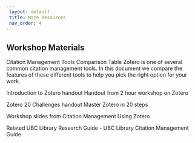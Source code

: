 ```yaml
---
 layout: default
 title: More Resources
 nav_order: 4
---
```


## Workshop Materials

Citation Management Tools Comparison Table Zotero is one of several common citation management tools. In this document we compare the features of these different tools to help you pick the right option for your work.

Introduction to Zotero handout Handout from 2 hour workshop on Zotero

Zotero 20 Challenges handout Master Zotero in 20 steps

Workshop slides from Citation Management Using Zotero

Related UBC Library Research Guide - UBC Library Citation Management Guide
